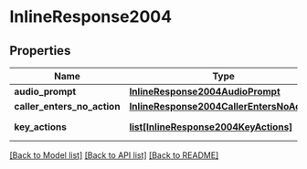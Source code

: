 # InlineResponse2004

## Properties
Name | Type | Description | Notes
------------ | ------------- | ------------- | -------------
**audio_prompt** | [**InlineResponse2004AudioPrompt**](InlineResponse2004AudioPrompt.md) |  | [optional] 
**caller_enters_no_action** | [**InlineResponse2004CallerEntersNoAction**](InlineResponse2004CallerEntersNoAction.md) |  | [optional] 
**key_actions** | [**list[InlineResponse2004KeyActions]**](InlineResponse2004KeyActions.md) | IVR routing options. | [optional] 

[[Back to Model list]](../README.md#documentation-for-models) [[Back to API list]](../README.md#documentation-for-api-endpoints) [[Back to README]](../README.md)

